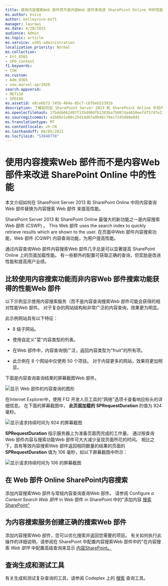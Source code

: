 ```yaml
---
title: 使用内容搜索Web 部件而不是内容Web 部件来改进 SharePoint Online 中的性能
ms.author: kvice
author: kelleyvice-msft
manager: laurawi
ms.date: 4/20/2015
audience: Admin
ms.topic: article
ms.service: o365-administration
localization_priority: Normal
ms.collection:
- Ent_O365
- SPO_Content
f1.keywords:
- CSH
ms.custom:
- Adm_O365
- seo-marvel-apr2020
search.appverid:
- MET150
- SPO160
ms.assetid: e8ce6b72-745b-464a-85c7-cbf6eb53391b
description: 了解如何在 SharePoint Server 2013 和 SharePoint Online 中将内容查询Web 部件替换为内容搜索Web 部件来提高性能。
ms.openlocfilehash: 1fbddb662d87f135d90dfb1303ba75097da4650eefdf57dfe2f9ca50fcf186a4
ms.sourcegitcommit: a1b66e1e80c25d14d67a9b46c79ec7245d88e045
ms.translationtype: MT
ms.contentlocale: zh-CN
ms.lasthandoff: 08/05/2021
ms.locfileid: "53840778"
---
```

# <a name="using-content-search-web-part-instead-of-content-query-web-part-to-improve-performance-in-sharepoint-online"></a>使用内容搜索Web 部件而不是内容Web 部件来改进 SharePoint Online 中的性能

本文介绍如何在 SharePoint Server 2013 和 SharePoint Online 中将内容查询Web 部件替换为内容搜索 Web 部件 来提高性能。
  
SharePoint Server 2013 和 SharePoint Online 最强大的新功能之一是内容搜索 Web 部件 (CSWP) 。 This Web 部件 uses the search index to quickly retrieve results which are shown to the user. 在页面中Web 部件内容搜索功能，Web 部件 (CQWP) 内容查询功能，为用户提高性能。
  
通过内容查询Web 部件内容搜索Web 部件几乎总是可以显著提高 SharePoint Online 上的页面加载性能。 有一些额外的配置可获取正确的查询，但奖励是改进性能和提高用户业绩。
  
## <a name="comparing-the-performance-gain-you-get-from-using-content-search-web-part-instead-of-content-query-web-part"></a>比较使用内容搜索功能而非内容Web 部件搜索功能获得的性能Web 部件

以下示例显示使用内容搜索服务（而不是内容查询搜索Web 部件可能会获得的相对性能Web 部件。 对于复杂的网站结构和非常广泛的内容查询，效果更为明显。
  
此示例网站具有以下特征：
  
- 8 级子网站。
    
- 使用自定义"菜"内容类型的列表。
    
- 在Web 部件中，内容查询很广泛，返回内容类型为"fruit"的所有项。
    
- 此示例在 8 个网站中仅使用 50 个项目。 对于内容更多的网站，效果将更加明显。
    
下面是内容查询查询结果的屏幕截图Web 部件。
  
![显示 Web 部件的内容查询的图形](../media/b3d41f20-dfe5-46ed-9c0a-31057e82de33.png)
  
在Internet Explorer中，使用 F12 开发人员工具的"网络"选项卡查看响应标头的详细信息。  在下面的屏幕截图中， **此页面加载的 SPRequestDuration** 的值为 924 毫秒。 
  
![显示请求持续时间为 924 的屏幕截图](../media/343571f2-a249-4de2-bc11-2cee93498aea.png)
  
 **SPRequestDuration** 指示服务器上为准备页面而完成的工作量。 通过按查询Web 部件内容与搜索功能Web 部件可大大减少呈现页面所花的时间。 相比之下，具有等效内容搜索Web 部件返回相同数量的结果的页面的 **SPRequestDuration** 值为 106 毫秒，如以下屏幕截图中所示： 
  
![显示请求持续时间为 106 的屏幕截图](../media/b46387ac-660d-4e5e-a11c-cc430e912962.png)
  
## <a name="adding-a-content-search-web-part-in-sharepoint-online"></a>在 Web 部件 Online SharePoint内容搜索

添加内容搜索Web 部件与常规内容查询查询Web 部件。 请参阅 Configure *a Content Search Web 部件* in Web 部件 in SharePoint 中的"添加内容 [搜索SharePoint"](https://support.office.com/article/Configure-a-Content-Search-Web-Part-in-SharePoint-0dc16de1-dbe4-462b-babb-bf8338c36c9a)
  
## <a name="creating-the-right-search-query-for-your-content-search-web-part"></a>为内容搜索服务创建正确的搜索Web 部件

添加内容搜索Web 部件，您可以优化搜索并返回您需要的项目。 有关如何执行此操作的详细说明，请参阅在 SharePoint 中配置内容搜索Web 部件中的"在内容搜索 *Web 部件* 中配置高级查询来显示 [内容SharePoint。](https://support.office.com/article/Configure-a-Content-Search-Web-Part-in-SharePoint-0dc16de1-dbe4-462b-babb-bf8338c36c9a)
  
## <a name="query-building-and-testing-tool"></a>查询生成和测试工具

有关生成和测试复杂查询的工具，请参阅 Codeplex 上的 [搜索](https://sp2013searchtool.codeplex.com/) 查询工具。 
  

